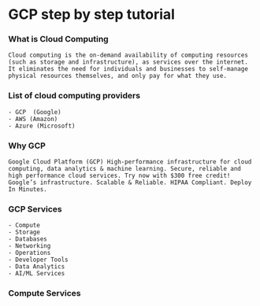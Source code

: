 # GCP step by step tutorial

### What is Cloud Computing
    Cloud computing is the on-demand availability of computing resources (such as storage and infrastructure), as services over the internet. It eliminates the need for individuals and businesses to self-manage physical resources themselves, and only pay for what they use.


### List of cloud computing providers
    - GCP  (Google)
    - AWS (Amazon)
    - Azure (Microsoft)

### Why GCP
    Google Cloud Platform (GCP) High-performance infrastructure for cloud computing, data analytics & machine learning. Secure, reliable and high performance cloud services. Try now with $300 free credit! Google’s infrastructure. Scalable & Reliable. HIPAA Compliant. Deploy In Minutes.

### GCP Services 
    - Compute
    - Storage
    - Databases
    - Networking
    - Operations
    - Developer Tools
    - Data Analytics
    - AI/ML Services    

### Compute Services
